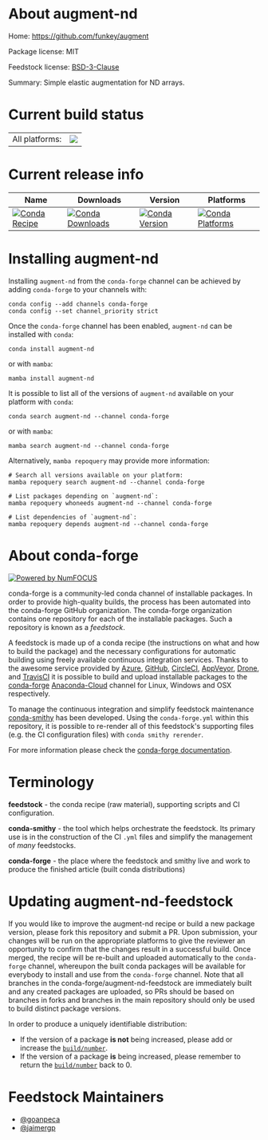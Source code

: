 About augment-nd
================

Home: https://github.com/funkey/augment

Package license: MIT

Feedstock license: [BSD-3-Clause](https://github.com/conda-forge/augment-nd-feedstock/blob/main/LICENSE.txt)

Summary: Simple elastic augmentation for ND arrays.

Current build status
====================


<table><tr><td>All platforms:</td>
    <td>
      <a href="https://dev.azure.com/conda-forge/feedstock-builds/_build/latest?definitionId=16617&branchName=main">
        <img src="https://dev.azure.com/conda-forge/feedstock-builds/_apis/build/status/augment-nd-feedstock?branchName=main">
      </a>
    </td>
  </tr>
</table>

Current release info
====================

| Name | Downloads | Version | Platforms |
| --- | --- | --- | --- |
| [![Conda Recipe](https://img.shields.io/badge/recipe-augment--nd-green.svg)](https://anaconda.org/conda-forge/augment-nd) | [![Conda Downloads](https://img.shields.io/conda/dn/conda-forge/augment-nd.svg)](https://anaconda.org/conda-forge/augment-nd) | [![Conda Version](https://img.shields.io/conda/vn/conda-forge/augment-nd.svg)](https://anaconda.org/conda-forge/augment-nd) | [![Conda Platforms](https://img.shields.io/conda/pn/conda-forge/augment-nd.svg)](https://anaconda.org/conda-forge/augment-nd) |

Installing augment-nd
=====================

Installing `augment-nd` from the `conda-forge` channel can be achieved by adding `conda-forge` to your channels with:

```
conda config --add channels conda-forge
conda config --set channel_priority strict
```

Once the `conda-forge` channel has been enabled, `augment-nd` can be installed with `conda`:

```
conda install augment-nd
```

or with `mamba`:

```
mamba install augment-nd
```

It is possible to list all of the versions of `augment-nd` available on your platform with `conda`:

```
conda search augment-nd --channel conda-forge
```

or with `mamba`:

```
mamba search augment-nd --channel conda-forge
```

Alternatively, `mamba repoquery` may provide more information:

```
# Search all versions available on your platform:
mamba repoquery search augment-nd --channel conda-forge

# List packages depending on `augment-nd`:
mamba repoquery whoneeds augment-nd --channel conda-forge

# List dependencies of `augment-nd`:
mamba repoquery depends augment-nd --channel conda-forge
```


About conda-forge
=================

[![Powered by
NumFOCUS](https://img.shields.io/badge/powered%20by-NumFOCUS-orange.svg?style=flat&colorA=E1523D&colorB=007D8A)](https://numfocus.org)

conda-forge is a community-led conda channel of installable packages.
In order to provide high-quality builds, the process has been automated into the
conda-forge GitHub organization. The conda-forge organization contains one repository
for each of the installable packages. Such a repository is known as a *feedstock*.

A feedstock is made up of a conda recipe (the instructions on what and how to build
the package) and the necessary configurations for automatic building using freely
available continuous integration services. Thanks to the awesome service provided by
[Azure](https://azure.microsoft.com/en-us/services/devops/), [GitHub](https://github.com/),
[CircleCI](https://circleci.com/), [AppVeyor](https://www.appveyor.com/),
[Drone](https://cloud.drone.io/welcome), and [TravisCI](https://travis-ci.com/)
it is possible to build and upload installable packages to the
[conda-forge](https://anaconda.org/conda-forge) [Anaconda-Cloud](https://anaconda.org/)
channel for Linux, Windows and OSX respectively.

To manage the continuous integration and simplify feedstock maintenance
[conda-smithy](https://github.com/conda-forge/conda-smithy) has been developed.
Using the ``conda-forge.yml`` within this repository, it is possible to re-render all of
this feedstock's supporting files (e.g. the CI configuration files) with ``conda smithy rerender``.

For more information please check the [conda-forge documentation](https://conda-forge.org/docs/).

Terminology
===========

**feedstock** - the conda recipe (raw material), supporting scripts and CI configuration.

**conda-smithy** - the tool which helps orchestrate the feedstock.
                   Its primary use is in the construction of the CI ``.yml`` files
                   and simplify the management of *many* feedstocks.

**conda-forge** - the place where the feedstock and smithy live and work to
                  produce the finished article (built conda distributions)


Updating augment-nd-feedstock
=============================

If you would like to improve the augment-nd recipe or build a new
package version, please fork this repository and submit a PR. Upon submission,
your changes will be run on the appropriate platforms to give the reviewer an
opportunity to confirm that the changes result in a successful build. Once
merged, the recipe will be re-built and uploaded automatically to the
`conda-forge` channel, whereupon the built conda packages will be available for
everybody to install and use from the `conda-forge` channel.
Note that all branches in the conda-forge/augment-nd-feedstock are
immediately built and any created packages are uploaded, so PRs should be based
on branches in forks and branches in the main repository should only be used to
build distinct package versions.

In order to produce a uniquely identifiable distribution:
 * If the version of a package **is not** being increased, please add or increase
   the [``build/number``](https://docs.conda.io/projects/conda-build/en/latest/resources/define-metadata.html#build-number-and-string).
 * If the version of a package **is** being increased, please remember to return
   the [``build/number``](https://docs.conda.io/projects/conda-build/en/latest/resources/define-metadata.html#build-number-and-string)
   back to 0.

Feedstock Maintainers
=====================

* [@goanpeca](https://github.com/goanpeca/)
* [@jaimergp](https://github.com/jaimergp/)

